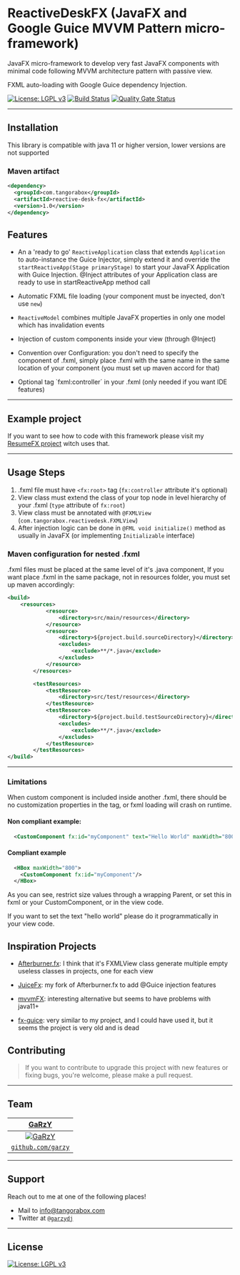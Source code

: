 # ReactiveDeskFX (JavaFX and Google Guice MVVM Pattern micro-framework)

 JavaFX micro-framework to develop very fast JavaFX components with minimal code following MVVM architecture pattern with passive view.
 
 FXML auto-loading with Google Guice dependency Injection.

[![License: LGPL v3](https://img.shields.io/badge/License-LGPLv3-blue.svg)](https://opensource.org/licenses/LGPL-3.0)
[![Build Status](https://travis-ci.com/TangoraBox/ReactiveDeskFX.svg?branch=master)](https://travis-ci.com/TangoraBox/ReactiveDeskFX)
[![Quality Gate Status](https://sonarcloud.io/api/project_badges/measure?project=com.tangorabox%3Areactive-desk-fx&metric=alert_status)](https://sonarcloud.io/dashboard?id=com.tangorabox%3Areactive-desk-fx)

---

## Installation
 
This library is compatible with java 11 or higher version, lower versions are not supported

### Maven artifact

```xml
<dependency>
  <groupId>com.tangorabox</groupId>
  <artifactId>reactive-desk-fx</artifactId>
  <version>1.0</version>
</dependency>
```

## Features

- An a 'ready to go' `ReactiveApplication` class that extends `Application` to auto-instance the Guice Injector, simply extend it and override the `startReactiveApp(Stage primaryStage)` to start your JavaFX Application with Guice Injection. @Inject attributes of your Application class are ready to use in startReactiveApp method call

- Automatic FXML file loading (your component must be inyected, don't use `new`)
  
- `ReactiveModel` combines multiple JavaFX properties in only one model which has invalidation events
  
- Injection of custom components inside your view (through @Inject)
  
- Convention over Configuration: you don't need to specify the component of .fxml, simply place .fxml with the same name in the same location of your component (you must set up maven accord for that)
  
- Optional tag `fxml:controller´ in your .fxml (only needed if you want IDE features)

---

## Example project

If you want to see how to code with this framework please visit my [ResumeFX project](https://github.com/TangoraBox/ResumeFX) witch uses that.

---

## Usage Steps
1. .fxml file must have `<fx:root>` tag (`fx:controller` attribute it's optional)
2. View class must extend the class of your top node in level hierarchy of your .fxml (`type` attribute of `fx:root`)
3. View class must be annotated with `@FXMLView`  (`com.tangorabox.reactivedesk.FXMLView`) 
4. After injection logic can be done in `@FML void initialize()` method as usually in JavaFX (or implementing `Initializable` interface)

### Maven configuration for nested .fxml
.fxml files must be placed at the same level of it's .java component, If you want place .fxml in the same package, not in resources folder,
you must set up maven accordingly:

```xml
<build>
    <resources>
            <resource>
                <directory>src/main/resources</directory>
            </resource>
            <resource>
                <directory>${project.build.sourceDirectory}</directory>
                <excludes>
                    <exclude>**/*.java</exclude>
                </excludes>
            </resource>
        </resources>

        <testResources>
            <testResource>
                <directory>src/test/resources</directory>
            </testResource>
            <testResource>
                <directory>${project.build.testSourceDirectory}</directory>
                <excludes>
                    <exclude>**/*.java</exclude>
                </excludes>
            </testResource>
        </testResources>
</build>

```
---

### Limitations
When custom component is included inside another .fxml, there should be no customization properties in the tag, or fxml loading will crash on runtime.

#### Non compliant example:

```xml
  <CustomComponent fx:id="myComponent" text="Hello World" maxWidth="800"/>
```

#### Compliant example

```xml
  <HBox maxWidth="800">
    <CustomComponent fx:id="myComponent"/>
  </HBox>
``` 

As you can see, restrict size values through a wrapping Parent, or set this in fxml or your CustomComponent, or in the view code.

If you want to set the text "hello world" please do it programmatically in your view code.

## Inspiration Projects

- [Afterburner.fx](https://github.com/AdamBien/afterburner.fx): I think that it's FXMLView class generate multiple empty useless classes in projects, one for each view

- [JuiceFx](https://github.com/garzy/JuiceFX): my fork of Afterburner.fx to add @Guice injection features

- [mvvmFX](https://github.com/sialcasa/mvvmFX): interesting alternative but seems to have problems with java11+

- [fx-guice](https://github.com/cathive/fx-guice): very similar to my project, and I could have used it, but it seems the project is very old and is dead


## Contributing

> If you want to contribute to upgrade this project with new features or fixing bugs, you're welcome, please make a pull request.

---

## Team


| <a href="https://github.com/garzy" target="_blank">**GaRzY**</a> | 
| :---: 
| [![GaRzY](https://avatars0.githubusercontent.com/u/10849239?s=200)](https://github.com/garzy)
| <a href="https://github.com/garzy" target="_blank">`github.com/garzy`</a> | 


---

## Support

Reach out to me at one of the following places!

- Mail to [info@tangorabox.com](mailto:info@tangorabox.com)
- Twitter at <a href="http://twitter.com/garzydj" target="_blank">`@garzydj`</a>

---


## License

[![License: LGPL v3](https://img.shields.io/badge/License-LGPLv3-blue.svg)](https://opensource.org/licenses/LGPL-3.0)
